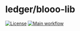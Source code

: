 # ledger/blooo-lib

[![License](https://img.shields.io/badge/License-Apache%202.0-blue.svg)](https://opensource.org/licenses/Apache-2.0)
[![Main workflow](https://github.com/blooo-io/ledger-blooo-lib/actions/workflows/main.yml/badge.svg)](https://github.com/blooo-io/ledger-blooo-lib/actions/workflows/main.yml)